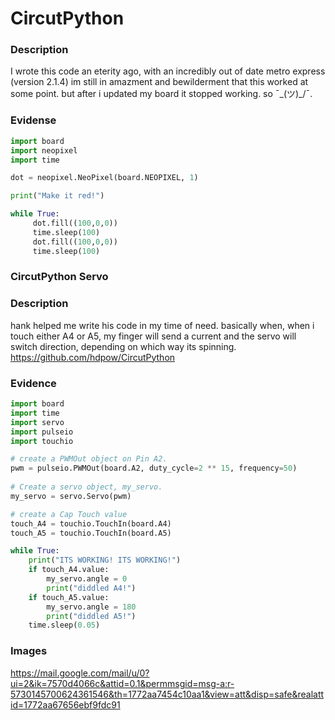 # CircutPython

### Description
I wrote this code an eterity ago, with an incredibly out of date metro express (version 2.1.4) im still in amazment and bewilderment that this worked at some point. but after i updated my board it stopped working. so  ¯\_(ツ)_/¯.
### Evidense

```python
import board
import neopixel
import time

dot = neopixel.NeoPixel(board.NEOPIXEL, 1)

print("Make it red!")

while True:
     dot.fill((100,0,0))
     time.sleep(100)
     dot.fill((100,0,0))
     time.sleep(100)
```
### CircutPython Servo
### Description
hank helped me write his code in my time of need.  basically when, when i touch either A4 or A5, my finger will send a current and the servo will switch direction, depending on which way its spinning. https://github.com/hdpow/CircutPython
### Evidence
```python
import board
import time
import servo
import pulseio
import touchio

# create a PWMOut object on Pin A2.
pwm = pulseio.PWMOut(board.A2, duty_cycle=2 ** 15, frequency=50)
 
# Create a servo object, my_servo.
my_servo = servo.Servo(pwm)

# create a Cap Touch value
touch_A4 = touchio.TouchIn(board.A4)
touch_A5 = touchio.TouchIn(board.A5)

while True:
    print("ITS WORKING! ITS WORKING!")
    if touch_A4.value:
        my_servo.angle = 0
        print("diddled A4!")
    if touch_A5.value:
        my_servo.angle = 180
        print("diddled A5!")
    time.sleep(0.05)
```

### Images
https://mail.google.com/mail/u/0?ui=2&ik=7570d4066c&attid=0.1&permmsgid=msg-a:r-5730145700624361546&th=1772aa7454c10aa1&view=att&disp=safe&realattid=1772aa67656ebf9fdc91

